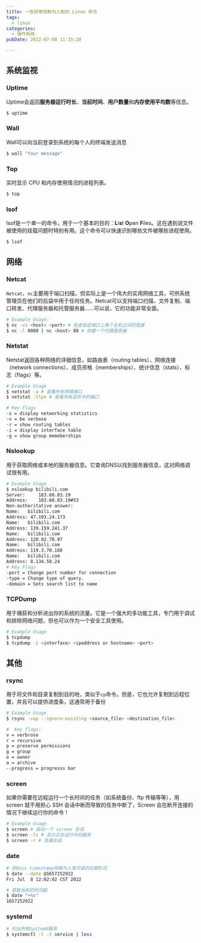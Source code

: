 ```yaml
---
title: 一些好用但鲜为人知的 Linux 命令
tags:
  - linux
categories:
  - 操作系统
pubDate: 2022-07-08 11:15:20

---
```


## 系统监视

### Uptime

Uptime会返回**服务器运行时长**、**当前时间**、**用户数量**和**内存使用平均数**等信息。

``` bash
$ uptime
```

### Wall

Wall可以向当前登录到系统的每个人的终端发送消息

``` bash
$ wall "Your message"
```

### Top

实时显示 CPU 和内存使用情况的进程列表。

``` bash
$ top
```

### lsof

lsof是一个单一的命令，用于一个基本的目的：**L**i**s**t **O**pen **F**iles。这在遇到说文件被使用的挂载问题时特别有用。这个命令可以快速识别哪些文件被哪些进程使用。

``` bash
$ lsof
```

## 网络

### Netcat

`Netcat`、`nc`主要用于端口扫描，但实际上是一个伟大的实用网络工具，可供系统管理员在他们的后袋中用于任何任务。Netcat可以支持端口扫描、文件复制、端口转发、代理服务器和托管服务器......可以说，它的功能非常全面。

``` bash
# Example Usage:
$ nc -vz <host> <port> # 检查给定端口上两个主机之间的连接
$ nc -l 8080 | nc <host> 80 # 创建一个代理服务器
```

### Netstat

Netstat返回各种网络的详细信息，如路由表（routing tables）、网络连接（network connections）、成员资格（memberships）、统计信息（stats）、标志（flags）等。

```bash
# Example Usage 
$ netstat -a # 查看所有网络端口
$ netstat -tlpn # 查看所有监听中的端口

# Key Flags
-s = display networking statistics
-v = be verbose
-r = show routing tables
-i = display interface table
-g = show group memeberships
```

### Nslookup

用于获取网络或本地的服务器信息。它查询DNS以找到服务器信息，这对网络调试很有用。

```bash
# Example Usage
$ nslookup bilibili.com
Server:		183.60.83.19
Address:	183.60.83.19#53
Non-authoritative answer:
Name:	bilibili.com
Address: 47.103.24.173
Name:	bilibili.com
Address: 139.159.241.37
Name:	bilibili.com
Address: 120.92.78.97
Name:	bilibili.com
Address: 119.3.70.188
Name:	bilibili.com
Address: 8.134.50.24
# Key Flags
-port = Change port number for connection
-type = Change type of query. 
-domain = Sets search list to name
```

### TCPDump

用于捕获和分析进出你的系统的流量。它是一个强大的多功能工具，专门用于调试和排除网络问题，但也可以作为一个安全工具使用。

``` bash
# Example Usage
$ tcpdump
$ tcpdump -i <interface> <ipaddress or hostname> <port>
```

## 其他

### rsync

用于将文件和目录复制到目的地，类似于`cp`命令。但是，它也允许复制到远程位置，并且可以提供进度条，这通常用于备份

```bash
# Example Usage
$ rsync -vap --ignore-existing <source_file> <destination_file>

#  Key flags:
v = verbrose
r = recursive
p = preserve permissions
g = group
o = owner
a = archive
--progress = progresss bar
```

### screen

如果你需要在远程运行一个长时间的任务（如系统备份、ftp 传输等等），用 screen 就不用担心 SSH 会话中断而导致的任务中断了，Screen 会在断开连接的情况下继续运行你的命令！

``` bash
# Example Usage
$ screen # 启动一个 screen 会话
$ screen -ls # 显示正在运行中的服务
$ screen -r # 连接会话
```

### date

``` bash
# 将Unix timestamp转换为人类可读的日期形式
$ date --date @1657252922
Fri Jul  8 12:02:02 CST 2022

# 获取当前的时间戳
$ date "+%s"
1657252922
```

### systemd

```bash
# 列出所有Systemd服务
$ systemctl -l -t service | less
```
